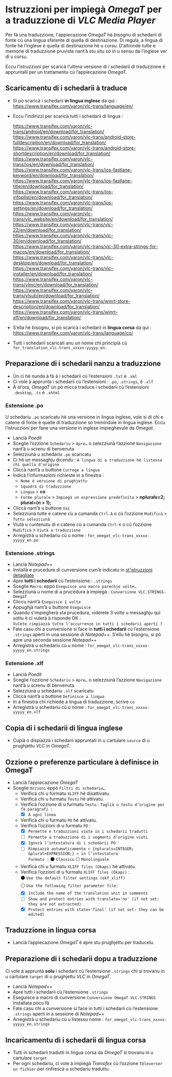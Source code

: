 # Istruzzioni per impiegà _OmegaT_ per a traduzzione di _VLC Media Player_

Per fà una traduzzione, l'appiecazione _OmegaT_ hà bisognu di schedarii di fonte cù una lingua sfarente di quella di destinazione. Di regula, a lingua di fonte hè l’inglese è quella di destinazione hè u corsu. D’altronde tutte e memorie di traduzzione pruviste nant’à stu situ sò in u sensu da l’inglese ver di u corsu.

Eccu l’istruzzioni per scaricà l’ultima versione di i schedarii di traduzzione è appruntalli per un trattamentu cù l’appiecazione _OmegaT_.

## Scaricamentu di i schedarii à traduce

- Si pò scaricà i schedarii __in lingua inglese__ da quì :  
  https://www.transifex.com/yaron/vlc-trans/language/en/

- Eccu l'indirizzi per scaricà tutti i schedarii di lingua :  

	https://www.transifex.com/yaron/vlc-trans/android/en/download/for_translation/  
	https://www.transifex.com/yaron/vlc-trans/android-store-fulldescription/en/download/for_translation/  
	https://www.transifex.com/yaron/vlc-trans/android-store-shortdescription/en/download/for_translation/  
	https://www.transifex.com/yaron/vlc-trans/ios/en/download/for_translation/  
	https://www.transifex.com/yaron/vlc-trans/ios-fastlane-keyword/en/download/for_translation/  
	https://www.transifex.com/yaron/vlc-trans/ios-fastlane-title/en/download/for_translation/  
	https://www.transifex.com/yaron/vlc-trans/ios-infoplist/en/download/for_translation/  
	https://www.transifex.com/yaron/vlc-trans/ios-settings/en/download/for_translation/  
	https://www.transifex.com/yaron/vlc-trans/vlc_website/en/download/for_translation/  
	https://www.transifex.com/yaron/vlc-trans/vlc-22/en/download/for_translation/  
	https://www.transifex.com/yaron/vlc-trans/vlc-30/en/download/for_translation/  
	https://www.transifex.com/yaron/vlc-trans/vlc-30-extra-strings-for-macos/en/download/for_translation/  
	https://www.transifex.com/yaron/vlc-trans/vlc-desktop/en/download/for_translation/  
	https://www.transifex.com/yaron/vlc-trans/vlc-installer/en/download/for_translation/  
	https://www.transifex.com/yaron/vlc-trans/vlmc/en/download/for_translation/  
	https://www.transifex.com/yaron/vlc-trans/vlsub/en/download/for_translation/  
	https://www.transifex.com/yaron/vlc-trans/winrt-store-description/en/download/for_translation/  
	https://www.transifex.com/yaron/vlc-trans/winrt-xlf/en/download/for_translation/  

- S’ella hè bisognu, si pò scaricà i schedarii in __lingua corsa__ da quì :  
  https://www.transifex.com/yaron/vlc-trans/language/co/

- Tutti i schedarii scaricati anu un nome chì principià cù `for_translation_vlc-trans_xxxxx-yyyyy_en.`

## Preparazione di i schedarii nanzu a traduzzione
- Ùn ci hè nunda à fà à i schedarii cù l’estensioni `.txt` è `.xml`
- Ci vole à appruntà i schedarii cù l’estensioni : `.po`, `.strings`, è `.xlf`
- À st’ora, _OmegaT_ ùn pò micca traduce i schedarii cù l’estensioni `.desktop`, `.ts` è `.xhtml`

### Estensione .po
U schedariu `.po` scaricatu hè una versione in lingua inglese, vole si dì chì e catene di fonte è quelle di traduzzione sò treminduie in lingua inglese. Eccu l’istruzzioni per fane una versione in inglese impieghevule da _Omegat_.

- Lancià _Poedit_
- Sceglie l’ozzione `Schedariu` > `Apre…` o selezziunà l’azzione `Navigazione` nant’à u screnu di benvenuta
- Selezziunà u schedariu `.po` scaricatu
- Ci hè un messaghju dicendu : `A lingua di a traduzzione hè listessa chì quella d’origine`
- Cliccà nant’à u buttone `Currege a lingua`
- Indicà l’infurmazioni richieste in a finestra :
  - `Nome è versione di prughjettu`
  - `Squadra di traduzzione`
  - `Lingua` > __co__
  - `Forme plurale` > `Impiegà un espressione predefinita` > __nplurals=2; plural=(n > 1);__
- Cliccà nant’à u buttone `Vai`
- Selezziunà tutte e catene cù a cumanda `Ctrl-A` o cù l’ozzione `Mudificà` > `Tuttu selezziunà`
- Viutà u cuntenutu di e catene cù a cumanda `Ctrl-K` o cù l’ozzione `Mudificà` > `Viutà a traduzzione`
- Arregistrà u schedariu cù u nome : `for_omegat_vlc-trans_xxxxx-yyyyy_en.po`

### Estensione .strings
- Lancià _Notepad++_
- Installà e prucedure di cunversione cum’è indicatu in [st’istruzzioni detagliate](Cunversione.md)
- Apre __tutti i schedarii__ cù l’estensione : `.strings`
- Sceglie `Macro`, eppò `Eseguisce una macro parechje volte…`
- Selezziunà u nome di a prucedura à impiegà : `Cunversione VLC.STRINGS-OmegaT`
- Cliccu nant’à `Eseguisce 1 volta`
- Appughjà nant’à u buttone `Eseguisce`
- Quandu s’impiegherà sta prucedura, viderete 3 volte u messaghju quì sottu è ci vulerà à risponde OK :  
  `Vulete rimpiazzà tutte l’occurrenze in tutti i schedarii aperti ?`
- Fate casu chì a cunversione si face in __tutti i schedarii__ cù l’estensione `.strings` aperti in una sessione di _Notepad++_. S’ellu hè bisognu, si pò apre una seconda sessione _Notepad++_
- Arregistrà u schedariu cù u nome : `for_omegat_vlc-trans_xxxxx-yyyyy_en.strings`

### Estensione .xlf
- Lancià _Poedit_
- Sceglie l’ozzione `Schedariu` > `Apre…` o selezziunà l’azzione `Navigazione` nant’à u screnu di benvenuta
- Selezziunà u schedariu `.xlf` scaricatu
- Cliccà nant’à u buttone `Definisce a lingua`
- In a finestra chì richiede a lingua di traduzzione, scrive `co`
- Arregistrà u schedariu cù u nome : `for_omegat_vlc-trans_xxxxx-yyyyy_en.xlf`

## Copia di i schedarii di lingua inglese

- Cupià o dispiazzà i schedarii appruntati in u cartulare `source` di u prughjettu _VLC_ in _OmegaT_.

## Ozzione o preferenze particulare à definisce in OmegaT

- Lancià l’appiecazione _OmegaT_
- Sceglie `Ozzioni` eppò `Filtri di schedariu…`
  - Verificà chì u furmatu `XLIFF` hè disattivatu. 
  - Verificà chì u furmatu `Testu` hè attivatu.  
  - Verificà l’ozzione di u furmatu `Testu` : 
          `Taglià u testu d’origine per fà paragrafi :`  
    - [x] `À ogni linea`
  - Verificà chì u furmatu `PO` hè attivatu.  
  - Verificà l’ozzioni di u furmatu `PO` :  
    - [x] `Permette e traduzzioni viote in i schedarii tradutti`
    - [ ] `Permette a traduzzione di i segmenti d’origine vioti`
    - [x] `Ignurà l’intestatura di i schedarii PO`
    - [ ] `Rimpiazzà autumaticamente « {nplurals=INTEGER; &plural=EXPRESSION;} » in l’intestatura`  
	      `Furmatu :` ⚫ `Classicu`   ⚪ `Monolinguale`
  - Verificà chì u furmatu `XLIFF files (Okapi)` hè attivatu.  
  - Verificà l’ozzioni di u furmatu `XLIFF files (Okapi)` :  
    ⚫ `Use the default filter settings (okf_xliff)`  
    ⚪ `Use the following filter parameter file:`
    - [x] `Include the name of the translation unit in comments`
    - [ ] `Show and protect entries with translate='no' (if not set: they are not extracted)`
    - [x] `Protect entries with state='final' (if not set: they can be edited)`

## Traduzzione in lingua corsa

- Lancià l’appiecazione _OmegaT_ è apre stu prughjettu per traducelu.

## Preparazione di i schedarii dopu a traduzzione
Ci vole à appruntà __solu__ i schedarii cù l’estensione `.strings` chì si trovanu in u cartulare `target` di u prughjettu _VLC_ in _OmegaT_.
- Lancià _Notepad++_
- Apre tutti i schedarii cù l’estensione `.strings`
- Eseguisce a macro di cunversione `Cunversione OmegaT-VLC.STRINGS` installata pocu fà
- Fate casu chì a cunversione si face in tutti i schedarii cù l’estensione `.strings` aperti in a sessione di _Notepad++_
- Arregistrà u schedariu cù u listessu nome : `for_omegat_vlc-trans_xxxxx-yyyyy_en.strings`

## Incaricamentu di i schedarii di lingua corsa
- Tutti in schedarii tradutti in lingua corsa da _OmegaT_ si trovanu in u cartulare `target`
- Per ogni schedariu, ci vole à impiegà _Transifex_ cù l’ozzione `Téleverser un fichier` per rinfrescà u schedariu traduttu
